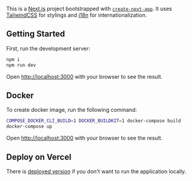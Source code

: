 This is a [Next.js](https://nextjs.org/) project bootstrapped with [`create-next-app`](https://github.com/vercel/next.js/tree/canary/packages/create-next-app). It uses [TailwindCSS](https://tailwindcss.com/) for stylings and [i18n](https://www.i18next.com/) for internationalization.

## Getting Started

First, run the development server:

```bash
npm i
npm run dev
```

Open [http://localhost:3000](http://localhost:3000) with your browser to see the result.

## Docker

To create docker image, run the following command:

```bash
COMPOSE_DOCKER_CLI_BUILD=1 DOCKER_BUILDKIT=1 docker-compose build
docker-compose up
```

Open [http://localhost:3000](http://localhost:3000) with your browser to see the result.

## Deploy on Vercel

There is [deployed version](https://inventory-nine-xi.vercel.app/) if you don't want to run the application locally.
